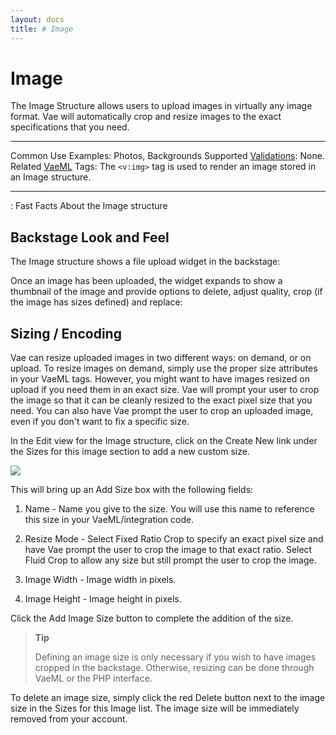```yaml
---
layout: docs
title: # Image
---
```


# Image

The Image Structure allows users to upload images in virtually any image
format. Vae will automatically crop and resize images to the exact
specifications that you need.

  ---------------------------------------- ----------------------------------------------------------------------------
  Common Use Examples:                     Photos, Backgrounds
  Supported [Validations](#validations):   None.
  Related [VaeML](#vaeml) Tags:            The `<v:img>` tag is used to render an image stored in an Image structure.
  ---------------------------------------- ----------------------------------------------------------------------------

  : Fast Facts About the Image structure

## Backstage Look and Feel

The Image structure shows a file upload widget in the backstage:

Once an image has been uploaded, the widget expands to show a thumbnail
of the image and provide options to delete, adjust quality, crop (if the
image has sizes defined) and replace:

## Sizing / Encoding

Vae can resize uploaded images in two different ways: on demand, or on
upload. To resize images on demand, simply use the proper size
attributes in your VaeML tags. However, you might want to have images
resized on upload if you need them in an exact size. Vae will prompt
your user to crop the image so that it can be cleanly resized to the
exact pixel size that you need. You can also have Vae prompt the user to
crop an uploaded image, even if you don't want to fix a specific size.

In the Edit view for the Image structure, click on the Create New link
under the Sizes for this image section to add a new custom size.

![](assets/images/screenshots/content_management/add_image_size.png)

This will bring up an Add Size box with the following fields:

1.  Name - Name you give to the size. You will use this name to
    reference this size in your VaeML/integration code.

2.  Resize Mode - Select Fixed Ratio Crop to specify an exact pixel size
    and have Vae prompt the user to crop the image to that exact ratio.
    Select Fluid Crop to allow any size but still prompt the user to
    crop the image.

3.  Image Width - Image width in pixels.

4.  Image Height - Image height in pixels.

Click the Add Image Size button to complete the addition of the size.

> **Tip**
>
> Defining an image size is only necessary if you wish to have images
> cropped in the backstage. Otherwise, resizing can be done through
> VaeML or the PHP interface.

To delete an image size, simply click the red Delete button next to the
image size in the Sizes for this Image list. The image size will be
immediately removed from your account.
